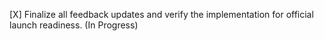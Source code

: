 [X] Finalize all feedback updates and verify the implementation for official launch readiness. (In Progress)